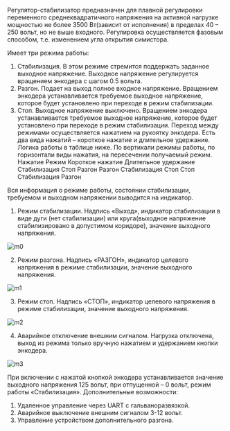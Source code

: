 Регулятор-стабилизатор 
предназначен для плавной регулировки переменного среднеквадратичного напряжения на активной нагрузке
мощностью не более 3500 Вт(зависит от исполнения) в пределах 40 – 250 вольт, но не выше входного. 
Регулировка осуществляется фазовым способом, т.е. изменением угла открытия симистора.

Имеет три режима работы: 
1.	Стабилизация. 
В этом режиме стремится поддержать заданное выходное напряжение.
Выходное напряжение регулируется вращением энкодера с шагом 0.5 вольта.
2.	Разгон.
Подает на выход полное входное напряжение.
Вращением энкодера устанавливается требуемое выходное напряжение, которое будет установлено при переходе в режим стабилизации.
3.	Стоп.
Выходное напряжение выключено.
Вращением энкодера устанавливается требуемое выходное напряжение, которое будет установлено при переходе в режим стабилизации.
Переход между режимами осуществляется нажатием на рукоятку энкодера. Есть два вида нажатий – короткое нажатие и длительное удержание. Логика работы в таблице ниже. По вертикали режимы работы, по горизонтали виды нажатия, на пересечении получаемый режим.
                                   Нажатие
Режим	Короткое нажатие	Длительное удержание
Стабилизация	Стоп	Разгон
Разгон	Стабилизация	Стоп
Стоп	Стабилизация	Разгон

Вся информация о режиме работы, состоянии стабилизации, требуемом и выходном напряжении выводится на индикатор.

1.	Режим стабилизации. Надпись «Выход», индикатор стабилизации в виде дуги (нет стабилизации) или круга(выходное напряжение стабилизировано в допустимом коридоре), значение выходного напряжения.
   
![m0](https://github.com/user-attachments/assets/7df4c724-3a89-4deb-9126-f1cf4c06f6d6)
   
2.	Режим разгона. Надпись «РАЗГОН», индикатор целевого напряжения в режиме стабилизации, значение выходного напряжения.
	
![m1](https://github.com/user-attachments/assets/a73c69d0-28d7-4515-95b4-8bba51cd8085)

3.	Режим стоп. Надпись «СТОП», индикатор целевого напряжения в режиме стабилизации, значение выходного напряжения.
	
![m2](https://github.com/user-attachments/assets/ac14fcb7-4f03-4ce8-a9b1-f923d543fd06)

4.	Аварийное отключение внешним сигналом. Нагрузка отключена, выход из режима только вручную нажатием и удержанием кнопки энкодера.
	
![m3](https://github.com/user-attachments/assets/4181efdd-7c57-43e8-9356-39de07433f1e)

При включении с нажатой кнопкой энкодера устанавливается значение выходного напряжения 125 вольт, при отпущенной – 0 вольт, режим работы «Стабилизация».
Дополнительные возможности:
1.	Удаленное управление через UART с гальваноразвязкой.
2.	Аварийное выключение внешним сигналом 3-12 вольт.
3.	Управление устройством дополнительного разгона.



